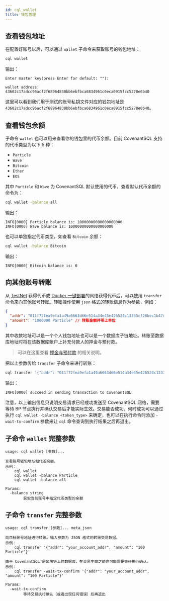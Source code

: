 ```yaml
---
id: cql_wallet
title: 钱包管理
---
```


## 查看钱包地址

在配置好账号以后，可以通过 `wallet` 子命令来获取账号的钱包地址：

```bash
cql wallet
```

输出：

    Enter master key(press Enter for default: ""): 

    wallet address: 43602c17adcc96acf2f68964830bb6ebfbca6834961c0eca0915fcc5270e0b40

这里可以看到我们用于测试的账号私钥文件对应的钱包地址是 `43602c17adcc96acf2f68964830bb6ebfbca6834961c0eca0915fcc5270e0b40`。

## 查看钱包余额

子命令 `wallet` 也可以用来查看你的钱包里的代币余额。目前 CovenantSQL 支持的代币类型为以下 5 种：

- `Particle`
- `Wave`
- `Bitcoin`
- `Ether`
- `EOS`

其中 `Particle` 和 `Wave` 为 CovenantSQL 默认使用的代币，查看默认代币余额的命令为：

```bash
cql wallet -balance all
```

输出：

    INFO[0000] Particle balance is: 10000000000000000000
    INFO[0000] Wave balance is: 10000000000000000000

也可以单独指定代币类型，如查看 `Bitcoin` 余额：

```bash
cql wallet -balance Bitcoin
```

输出：

    INFO[0000] Bitcoin balance is: 0

## 向其他账号转账

从 [TestNet](quickstart) 获得代币或 [Docker 一键部署](deployment)的网络获得代币后，可以使用 `transfer` 命令来向其他账号转账。转账操作使用 `json` 格式的转账信息作为参数，例如：

```json
{
  "addr": "011f72fea9efa1a49a6663d66e514a34e45e426524c13335cf20bec1b47d10d6", // 收款地址
  "amount": "1000000 Particle" // 转账金额并带上单位
}
```

其中收款地址可以是一个个人钱包地址也可以是一个数据库子链地址。转账至数据库地址时将在该数据库账户上补充付款人的押金与预付款。

> 可以在这里查看 [押金与预付款](terms#押金与预付款) 的相关说明。

把以上参数传给 `transfer` 子命令来进行转账：

```bash
cql transfer '{"addr": "011f72fea9efa1a49a6663d66e514a34e45e426524c13335cf20bec1b47d10d6","amount": "1000000 Particle"}'
```

输出：

    INFO[0000] succeed in sending transaction to CovenantSQL

注意，以上输出信息只说明交易请求已经成功发送至 CovenantSQL 网络，需要等待 BP 节点执行并确认交易后才能实际生效。交易能否成功、何时成功可以通过执行 `cql wallet -balance <token_type>` 来确定，也可以在执行命令时添加 `-wait-tx-confirm` 参数来让 `cql` 命令查询到执行结果之后再退出。

## 子命令 `wallet` 完整参数

    usage: cql wallet [参数]...

    查看账号钱包地址和代币余额。
    示例：
        cql wallet
        cql wallet -balance Particle
        cql wallet -balance all

    Params:
      -balance string
            获取当前账号中指定代币类型的余额

## 子命令 `transfer` 完整参数

    usage: cql transfer [参数]... meta_json

    向目标账号地址进行转账。输入参数为 JSON 格式的转账交易数据。
    示例：
        cql transfer '{"addr": "your_account_addr", "amount": "100 Particle"}'

    由于 CovenantSQL 是区块链上的数据库，在交易生效之前你可能需要等待执行确认。
    示例：
        cql transfer -wait-tx-confirm '{"addr": "your_account_addr", "amount": "100 Particle"}'

    Params:
      -wait-tx-confirm
            等待交易执行确认（或者出现任何错误）后再退出

